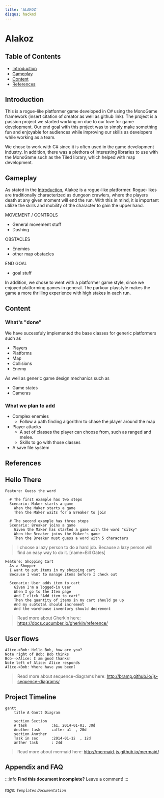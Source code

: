 ```yaml
---
title: 'ALAKOZ'
disqus: hackmd
---
```


Alakoz
===

## Table of Contents

* [Introduction](#introduction)
* [Gameplay](#gameplay)
* [Content](#content)
* [References](#references)

## Introduction <a name ="introduction"></a>

This is a rogue-like platformer game developed in C# using the MonoGame framework (insert citation of creator as well as github link). The project is a passion project we started working on due to our love for game development. Our end goal with this project was to simply make something fun and enjoyable for audiences while improving our skills as developers while working as a team.

We chose to work with C# since it is often used in the game development industry. In addition, there was a plethora of interesting libraries to use with the MonoGame such as the Tiled library, which helped with map development. 

## Gameplay <a name ="gameplay"></a>

As stated in the [Introduction](#introduction), Alakoz is a rogue-like platformer. Rogue-likes are traditionally characterized as dungeon crawlers, where the players death at any given moment will end the run. With this in mind, it is important utilize the skills and mobility of the character to gain the upper hand.

MOVEMENT / CONTROLS
- General movement stuff
- Dashing 

OBSTACLES 
- Enemies
- other map obstacles

END GOAL
- goal stuff 


In addition, we chose to went with a platformer game style, since we enjoyed platforming games in general. The parkour playstyle makes the game a more thrilling experience with high stakes in each run. 

## Content <a name ="#content"></a>

### What's "done"

We have sucessfuly implemented the base classes for generic platformers such as
* Players
* Platforms
* Map
* Collisions 
* Enemy

As well as generic game design mechanics such as 
* Game states 
* Cameras



### What we plan to add
* Complex enemies
    * Follow a path finding algorithm to chase the player around the map
* Player attacks 
    * A set of classes the player can choose from, such as ranged and melee. 
    * Skills to go with those classes
* A save file system


## References <a name ="references"></a>

Hello There 
---

```gherkin=
Feature: Guess the word

  # The first example has two steps
  Scenario: Maker starts a game
    When the Maker starts a game
    Then the Maker waits for a Breaker to join

  # The second example has three steps
  Scenario: Breaker joins a game
    Given the Maker has started a game with the word "silky"
    When the Breaker joins the Maker's game
    Then the Breaker must guess a word with 5 characters
```
> I choose a lazy person to do a hard job. Because a lazy person will find an easy way to do it. [name=Bill Gates]


```gherkin=
Feature: Shopping Cart
  As a Shopper
  I want to put items in my shopping cart
  Because I want to manage items before I check out

  Scenario: User adds item to cart
    Given I'm a logged-in User
    When I go to the Item page
    And I click "Add item to cart"
    Then the quantity of items in my cart should go up
    And my subtotal should increment
    And the warehouse inventory should decrement
```

> Read more about Gherkin here: https://docs.cucumber.io/gherkin/reference/

User flows
---
```sequence
Alice->Bob: Hello Bob, how are you?
Note right of Bob: Bob thinks
Bob-->Alice: I am good thanks!
Note left of Alice: Alice responds
Alice->Bob: Where have you been?
```

> Read more about sequence-diagrams here: http://bramp.github.io/js-sequence-diagrams/

Project Timeline
---
```mermaid
gantt
    title A Gantt Diagram

    section Section
    A task           :a1, 2014-01-01, 30d
    Another task     :after a1  , 20d
    section Another
    Task in sec      :2014-01-12  , 12d
    anther task      : 24d
```

> Read more about mermaid here: http://mermaid-js.github.io/mermaid/

## Appendix and FAQ

:::info
**Find this document incomplete?** Leave a comment!
:::

###### tags: `Templates` `Documentation`
